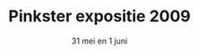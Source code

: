 ---
layout: lightbox-gallery
title: "Pinkster expositie 2009"
subtitle: "31 mei en 1 juni"
gallery:
  - image: "news/pinksterexpositie2009/IMG_3251.jpg"
    title: "Pinkster expositie 2009"
  - image: "news/pinksterexpositie2009/IMG_3321.jpg"
    title: "Pinkster expositie 2009"
  - image: "news/pinksterexpositie2009/IMG_3307.jpg"
    title: "Pinkster expositie 2009"
  - image: "news/pinksterexpositie2009/IMG_3309.jpg"
    title: "Pinkster expositie 2009"
  - image: "news/pinksterexpositie2009/IMG_3304.jpg"
    title: "Pinkster expositie 2009"
  - image: "news/pinksterexpositie2009/IMG_3230.jpg"
    title: "Pinkster expositie 2009"
  - image: "news/pinksterexpositie2009/DSC_0055.jpg"
    title: "Pinkster expositie 2009"
  - image: "news/pinksterexpositie2009/Afbeelding 024.jpg"
    title: "Pinkster expositie 2009"
  - image: "news/pinksterexpositie2009/Afbeelding 011.jpg"
    title: "Pinkster expositie 2009"
  - image: "news/pinksterexpositie2009/IMG_3083.jpg"
    title: "Pinkster expositie 2009"
  - image: "news/pinksterexpositie2009/DSC_0137.jpg"
    title: "Pinkster expositie 2009"
  - image: "news/pinksterexpositie2009/DSC_0144.jpg"
    title: "Pinkster expositie 2009"
  - image: "news/pinksterexpositie2009/IMG_3341.jpg"
    title: "Pinkster expositie 2009"
  - image: "news/pinksterexpositie2009/IMG_8845.jpg"
    title: "Pinkster expositie 2009"
  - image: "news/pinksterexpositie2009/IMG_8746.jpg"
    title: "Pinkster expositie 2009"
---